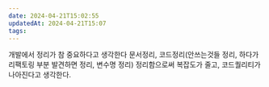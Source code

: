 ```yaml
---
date: 2024-04-21T15:02:55
updatedAt: 2024-04-21T15:07
tags: 
---
```

개발에서 정리가 참 중요하다고 생각한다
문서정리, 코드정리(안쓰는것들 정리, 하다가 리팩토링 부분 발견하면 정리, 변수명 정리) 정리함으로써 복잡도가 줄고, 코드퀄리티가 나아진다고 생각한다.